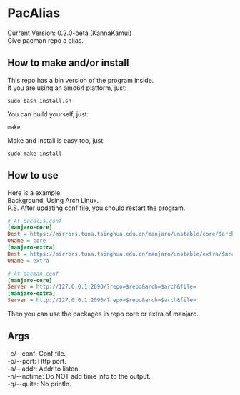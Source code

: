 <!--
 * @Author: FunctionSir
 * @License: AGPLv3
 * @Date: 2023-10-27 17:43:29
 * @LastEditTime: 2024-01-11 23:55:01
 * @LastEditors: FunctionSir
 * @Description: README
 * @FilePath: /PacAlias/README.md
-->
# PacAlias

Current Version: 0.2.0-beta (KannaKamui)  
Give pacman repo a alias.  

## How to make and/or install

This repo has a bin version of the program inside.  
If you are using an amd64 platform, just:  

```shell
sudo bash install.sh
```

You can build yourself, just:  

```shell
make
```

Make and install is easy too, just:  

```shell
sudo make install
```

## How to use

Here is a example:  
Background: Using Arch Linux.  
P.S. After updating conf file, you should restart the program.

```ini
# At pacalis.conf
[manjaro-core]
Dest = https://mirrors.tuna.tsinghua.edu.cn/manjaro/unstable/core/$arch
OName = core
[manjaro-extra]
Dest = https://mirrors.tuna.tsinghua.edu.cn/manjaro/unstable/extra/$arch
OName = extra
```

```ini
# At pacman.conf
[manjaro-core]
Server = http://127.0.0.1:2090/?repo=$repo&arch=$arch&file=
[manjaro-extra]
Server = http://127.0.0.1:2090/?repo=$repo&arch=$arch&file=
```

Then you can use the packages in repo core or extra of manjaro.  

## Args

-c/--conf: Conf file.  
-p/--port: Http port.  
-a/--addr: Addr to listen.  
-n/--notime: Do NOT add time info to the output.  
-q/--quite: No println.  
